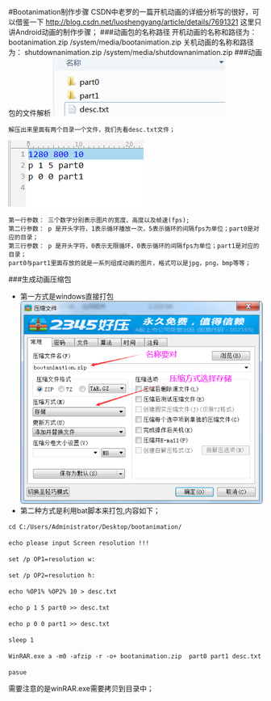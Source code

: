 #Bootanimation制作步骤
    CSDN中老罗的一篇开机动画的详细分析写的很好，可以借鉴一下
    http://blog.csdn.net/luoshengyang/article/details/7691321
    这里只讲Android动画的制作步骤；
###动画包的名称路径
    开机动画的名称和路径为：
    bootanimation.zip      /system/media/bootanimation.zip
    关机动画的名称和路径为：
    shutdownanimation.zip  /system/media/shutdownanimation.zip
###动画包的文件解析
![a](assets/markdown-img-paste-20210318144429533.png)

    解压出来里面有两个目录一个文件，我们先看desc.txt文件；
![b](assets/markdown-img-paste-20210318144622373.png)

    第一行参数： 三个数字分别表示图片的宽度、高度以及帧速(fps);
    第二行参数： p 是开头字符，1表示循环播放一次，5表示循环的间隔fps为单位；part0是对应的目录；
    第三行参数： p 是开头字符，0表示无限循环，0表示循环的间隔fps为单位；part1是对应的目录；
    part0与part1里面存放的就是一系列组成动画的图片，格式可以是jpg，png，bmp等等；
###生成动画压缩包
* 第一方式是windows直接打包
![a](assets/markdown-img-paste-20210318150310408.png)
* 第二种方式是利用bat脚本来打包,内容如下；
``` dos
cd C:/Users/Administrator/Desktop/bootanimation/

echo please input Screen resolution !!!

set /p OP1=resolution w:

set /p OP2=resolution h:

echo %OP1% %OP2% 10 > desc.txt

echo p 1 5 part0 >> desc.txt

echo p 0 0 part1 >> desc.txt

sleep 1

WinRAR.exe a -m0 -afzip -r -o+ bootanimation.zip  part0 part1 desc.txt

pasue
```
需要注意的是winRAR.exe需要拷贝到目录中；
